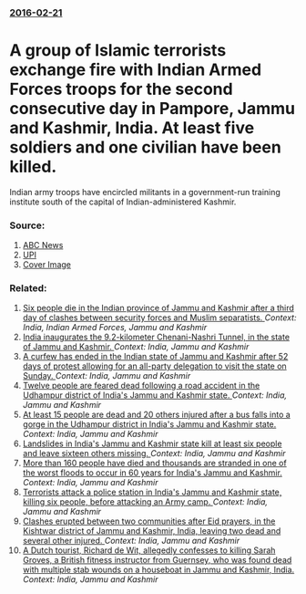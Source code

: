 ### [2016-02-21](/news/2016/02/21/index.md)

# A group of Islamic terrorists exchange fire with Indian Armed Forces troops for the second consecutive day in Pampore, Jammu and Kashmir, India. At least five soldiers and one civilian have been killed. 

Indian army troops have encircled militants in a government-run training institute south of the capital of Indian-administered Kashmir.


### Source:

1. [ABC News](http://abcnews.go.com/International/wireStory/rebel-standoff-kashmir-enters-2nd-dead-13-wounded-37091568)
2. [UPI](http://www.upi.com/Top_News/World-News/2016/02/21/Kashmir-Indian-troops-surround-militants-in-government-buildings/9841456082580/)
2. [Cover Image](http://cdnph.upi.com/sv/ph/og/upi/9841456082580/2016/1/ce0f8cbacc608e07e93fdc5636c76844/v1.5/Kashmir-Indian-troops-surround-militants-in-government-buildings.jpg)

### Related:

1. [Six people die in the Indian province of Jammu and Kashmir after a third day of clashes between security forces and Muslim separatists. ](/news/2010/08/1/six-people-die-in-the-indian-province-of-jammu-and-kashmir-after-a-third-day-of-clashes-between-security-forces-and-muslim-separatists.md) _Context: India, Indian Armed Forces, Jammu and Kashmir_
2. [India inaugurates the 9.2-kilometer Chenani-Nashri Tunnel, in the state of Jammu and Kashmir. ](/news/2017/04/2/india-inaugurates-the-9-2-kilometer-chenani-nashri-tunnel-in-the-state-of-jammu-and-kashmir.md) _Context: India, Jammu and Kashmir_
3. [A curfew has ended in the Indian state of Jammu and Kashmir after 52 days of protest allowing for an all-party delegation to visit the state on Sunday. ](/news/2016/08/29/a-curfew-has-ended-in-the-indian-state-of-jammu-and-kashmir-after-52-days-of-protest-allowing-for-an-all-party-delegation-to-visit-the-state.md) _Context: India, Jammu and Kashmir_
4. [Twelve people are feared dead following a road accident in the Udhampur district of India's Jammu and Kashmir state. ](/news/2016/01/15/twelve-people-are-feared-dead-following-a-road-accident-in-the-udhampur-district-of-india-s-jammu-and-kashmir-state.md) _Context: India, Jammu and Kashmir_
5. [At least 15 people are dead and 20 others injured after a bus falls into a gorge in the Udhampur district in India's Jammu and Kashmir state. ](/news/2015/05/11/at-least-15-people-are-dead-and-20-others-injured-after-a-bus-falls-into-a-gorge-in-the-udhampur-district-in-india-s-jammu-and-kashmir-state.md) _Context: India, Jammu and Kashmir_
6. [Landslides in India's Jammu and Kashmir state kill at least six people and leave sixteen others missing. ](/news/2015/03/31/landslides-in-india-s-jammu-and-kashmir-state-kill-at-least-six-people-and-leave-sixteen-others-missing.md) _Context: India, Jammu and Kashmir_
7. [More than 160 people have died and thousands are stranded in one of the worst floods to occur in 60 years for India's Jammu and Kashmir. ](/news/2014/09/8/more-than-160-people-have-died-and-thousands-are-stranded-in-one-of-the-worst-floods-to-occur-in-60-years-for-india-s-jammu-and-kashmir.md) _Context: India, Jammu and Kashmir_
8. [Terrorists attack a police station in India's Jammu and Kashmir state, killing six people, before attacking an Army camp. ](/news/2013/09/26/terrorists-attack-a-police-station-in-india-s-jammu-and-kashmir-state-killing-six-people-before-attacking-an-army-camp.md) _Context: India, Jammu and Kashmir_
9. [Clashes erupted between two communities after Eid prayers, in the Kishtwar district of Jammu and Kashmir, India, leaving two dead and several other injured. ](/news/2013/08/9/clashes-erupted-between-two-communities-after-eid-prayers-in-the-kishtwar-district-of-jammu-and-kashmir-india-leaving-two-dead-and-severa.md) _Context: India, Jammu and Kashmir_
10. [A Dutch tourist, Richard de Wit, allegedly confesses to killing Sarah Groves, a British fitness instructor from Guernsey, who was found dead with multiple stab wounds on a houseboat in Jammu and Kashmir, India. ](/news/2013/04/8/a-dutch-tourist-richard-de-wit-allegedly-confesses-to-killing-sarah-groves-a-british-fitness-instructor-from-guernsey-who-was-found-dead.md) _Context: India, Jammu and Kashmir_
